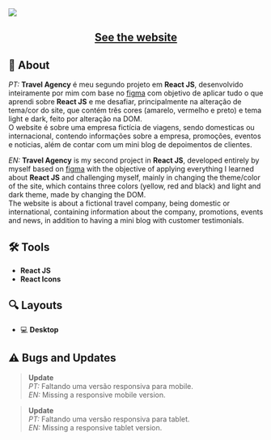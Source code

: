 <img src='https://user-images.githubusercontent.com/101475826/218624774-c6c85424-fdd8-4739-a4de-9c46711bbf2e.png'>

<h2 align='center'><a href='https://travelagency-three.vercel.app'>See the website</a></h2>

## 📒 About

_PT:_ **Travel Agency** é meu segundo projeto em **React JS**, desenvolvido inteiramente por mim com base no [figma](https://www.figma.com/file/em5CZw1xBSc9IvAqhciDWp/Travel-Agency-Landing-Page-(Community)?node-id=0%3A1&t=e5i9K5I2YQDRlO32-0) com objetivo de aplicar tudo o que aprendi sobre **React JS** e me desafiar, principalmente na alteração de tema/cor do site, que contém três cores (amarelo, vermelho e preto) e tema light e dark, feito por alteração na DOM. </br> O website é sobre uma empresa fictícia de viagens, sendo domesticas ou internacional, contendo informações sobre a empresa, promoções, eventos e noticias, além de contar com um mini blog de depoimentos de clientes.

_EN:_ **Travel Agency** is my second project in **React JS**, developed entirely by myself based on [figma](https://www.figma.com/file/em5CZw1xBSc9IvAqhciDWp/Travel-Agency-Landing-Page-(Community)?node-id=0%3A1&t=e5i9K5I2YQDRlO32-0) with the objective of applying everything I learned about **React JS** and challenging myself, mainly in changing the theme/color of the site, which contains three colors (yellow, red and black) and light and dark theme, made by changing the DOM. </br> The website is about a fictional travel company, being domestic or international, containing information about the company, promotions, events and news, in addition to having a mini blog with customer testimonials.

## 🛠 Tools

- **React JS**
- **React Icons**

## 🔍 Layouts

- 💻 **Desktop**

## ⚠ Bugs and Updates

> **Update** <br> _PT:_ Faltando uma versão responsiva para mobile. <br> _EN:_ Missing a responsive mobile version.

> **Update** <br> _PT:_ Faltando uma versão responsiva para tablet. <br> _EN:_ Missing a responsive tablet version.
